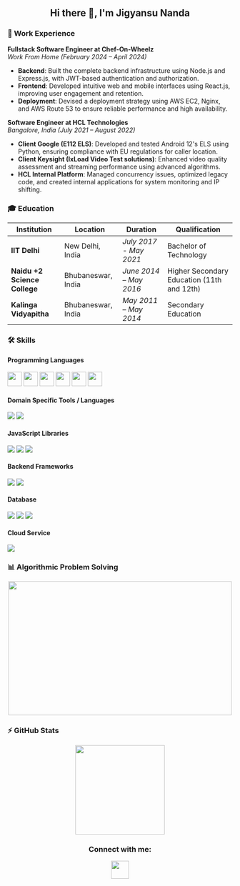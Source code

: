 <h2 align="center">Hi there 👋, I'm Jigyansu Nanda</h2>

### 🏢 Work Experience

**Fullstack Software Engineer at Chef-On-Wheelz**  
_Work From Home (February 2024 – April 2024)_

-   **Backend**: Built the complete backend infrastructure using Node.js and Express.js, with JWT-based authentication and authorization.
-   **Frontend**: Developed intuitive web and mobile interfaces using React.js, improving user engagement and retention.
-   **Deployment**: Devised a deployment strategy using AWS EC2, Nginx, and AWS Route 53 to ensure reliable performance and high availability.

**Software Engineer at HCL Technologies**  
_Bangalore, India (July 2021 – August 2022)_

-   **Client Google (E112 ELS)**: Developed and tested Android 12's ELS using Python, ensuring compliance with EU regulations for caller location.
-   **Client Keysight (IxLoad Video Test solutions)**: Enhanced video quality assessment and streaming performance using advanced algorithms.
-   **HCL Internal Platform**: Managed concurrency issues, optimized legacy code, and created internal applications for system monitoring and IP shifting.

### 🎓 Education

| Institution                  | Location           | Duration               | Qualification                              |
| ---------------------------- | ------------------ | ---------------------- | ------------------------------------------ |
| **IIT Delhi**                | New Delhi, India   | _July 2017 - May 2021_ | Bachelor of Technology                     |
| **Naidu +2 Science College** | Bhubaneswar, India | _June 2014 – May 2016_ | Higher Secondary Education (11th and 12th) |
| **Kalinga Vidyapitha**       | Bhubaneswar, India | _May 2011 – May 2014_  | Secondary Education                        |

### 🛠️ Skills

#### Programming Languages

<p>
  <img height="32" src="https://img.shields.io/badge/-JavaScript-F7DF1E?style=flat-square&logo=javascript&logoColor=black"/>
  <img height="32" src="https://img.shields.io/badge/-TypeScript-007ACC?style=flat-square&logo=typescript&logoColor=white"/>
  <img height="32" src="https://img.shields.io/badge/-C++-00599C?style=flat-square&logo=c%2B%2B&logoColor=white"/>
  <img height="32" src="https://img.shields.io/badge/-Rust-b7410e?style=flat-square&logo=rust&logoColor=white"/>
  <img height="32" src="https://img.shields.io/badge/-Java-007396?style=flat-square&logo=java&logoColor=white"/>
  <img height="32" src="https://img.shields.io/badge/-Python-000000?style=flat-square&logo=python&logoColor=yellow"/>
</p>

#### Domain Specific Tools / Languages

<p>
  <img src="https://img.shields.io/badge/-HTML5-E34F26?style=flat-square&logo=html5&logoColor=white"/>
  <img src="https://img.shields.io/badge/-CSS3-1572B6?style=flat-square&logo=css3&logoColor=white"/>
</p>

#### JavaScript Libraries

<p>
  <img src="https://img.shields.io/badge/-React-61DAFB?style=flat-square&logo=react&logoColor=black"/>
  <img src="https://img.shields.io/badge/-Redux-764ABC?style=flat-square&logo=redux&logoColor=white"/>
  <img src="https://img.shields.io/badge/-jQuery-0769AD?style=flat-square&logo=jquery&logoColor=white"/>
</p>

#### Backend Frameworks

<p>
  <img src="https://img.shields.io/badge/-Node.js-339933?style=flat-square&logo=node.js&logoColor=white"/>
  <img src="https://img.shields.io/badge/-Express-000000?style=flat-square&logo=express&logoColor=white"/>
</p>

#### Database

<p>
  <img src="https://img.shields.io/badge/-SQL-4479A1?style=flat-square&logo=postgresql&logoColor=white"/>
  <img src="https://img.shields.io/badge/-MongoDB-47A248?style=flat-square&logo=mongodb&logoColor=white"/>
  <img src="https://img.shields.io/badge/-Redis-DC382D?style=flat-square&logo=redis&logoColor=white"/>
</p>

#### Cloud Service

<p>
  <img src="https://img.shields.io/badge/-AWS-232F3E?style=flat-square&logo=amazon-aws&logoColor=white"/>
</p>

### 📊 Algorithmic Problem Solving

<p align="center">
  <img height="300em" width="500em" src="https://leetcard.jacoblin.cool/jigyansunanda?theme=dark&font=Karma&ext=contest"/>
</p>

### ⚡ GitHub Stats

<p align="center">
  <img height="200em" src="https://github-readme-stats-jigyansu-nandas-projects.vercel.app/api/top-langs/?username=jigyansunanda&theme=gotham&show_icons=true&hide_border=true&layout=compact&langs_count=12"/>
</p>

<h3 align="center">Connect with me:</h3>
<p align="center">
  <a href="https://www.linkedin.com/in/jigyansunanda"><img src="https://cdn-icons-png.flaticon.com/512/1409/1409945.png" width="40px"/></a>
</p>
